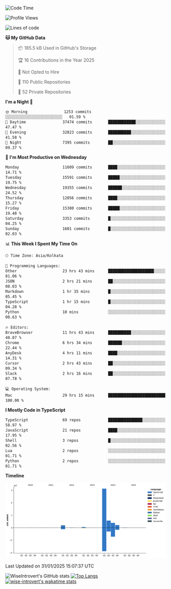 <!--START_SECTION:waka-->
![Code Time](http://img.shields.io/badge/Code%20Time-2%2C189%20hrs%2027%20mins-blue)

![Profile Views](http://img.shields.io/badge/Profile%20Views-0-blue)

![Lines of code](https://img.shields.io/badge/From%20Hello%20World%20I%27ve%20Written-46.1%20million%20lines%20of%20code-blue)

**🐱 My GitHub Data** 

> 📦 185.5 kB Used in GitHub's Storage 
 > 
> 🏆 16 Contributions in the Year 2025
 > 
> 🚫 Not Opted to Hire
 > 
> 📜 110 Public Repositories 
 > 
> 🔑 52 Private Repositories 
 > 
**I'm a Night 🦉** 

```text
🌞 Morning                1253 commits        ░░░░░░░░░░░░░░░░░░░░░░░░░   01.59 % 
🌆 Daytime                37474 commits       ████████████░░░░░░░░░░░░░   47.47 % 
🌃 Evening                32823 commits       ██████████░░░░░░░░░░░░░░░   41.58 % 
🌙 Night                  7395 commits        ██░░░░░░░░░░░░░░░░░░░░░░░   09.37 % 
```
📅 **I'm Most Productive on Wednesday** 

```text
Monday                   11609 commits       ████░░░░░░░░░░░░░░░░░░░░░   14.71 % 
Tuesday                  15591 commits       █████░░░░░░░░░░░░░░░░░░░░   19.75 % 
Wednesday                19355 commits       ██████░░░░░░░░░░░░░░░░░░░   24.52 % 
Thursday                 12056 commits       ████░░░░░░░░░░░░░░░░░░░░░   15.27 % 
Friday                   15380 commits       █████░░░░░░░░░░░░░░░░░░░░   19.48 % 
Saturday                 3353 commits        █░░░░░░░░░░░░░░░░░░░░░░░░   04.25 % 
Sunday                   1601 commits        █░░░░░░░░░░░░░░░░░░░░░░░░   02.03 % 
```


📊 **This Week I Spent My Time On** 

```text
🕑︎ Time Zone: Asia/Kolkata

💬 Programming Languages: 
Other                    23 hrs 43 mins      ████████████████████░░░░░   81.06 % 
JSON                     2 hrs 21 mins       ██░░░░░░░░░░░░░░░░░░░░░░░   08.03 % 
Markdown                 1 hr 35 mins        █░░░░░░░░░░░░░░░░░░░░░░░░   05.45 % 
TypeScript               1 hr 15 mins        █░░░░░░░░░░░░░░░░░░░░░░░░   04.28 % 
Python                   10 mins             ░░░░░░░░░░░░░░░░░░░░░░░░░   00.63 % 

🔥 Editors: 
BraveBrowser             11 hrs 43 mins      ██████████░░░░░░░░░░░░░░░   40.07 % 
Chrome                   6 hrs 34 mins       ██████░░░░░░░░░░░░░░░░░░░   22.44 % 
AnyDesk                  4 hrs 11 mins       ████░░░░░░░░░░░░░░░░░░░░░   14.31 % 
Cursor                   2 hrs 43 mins       ██░░░░░░░░░░░░░░░░░░░░░░░   09.34 % 
Slack                    2 hrs 16 mins       ██░░░░░░░░░░░░░░░░░░░░░░░   07.78 % 

💻 Operating System: 
Mac                      29 hrs 15 mins      █████████████████████████   100.00 % 
```

**I Mostly Code in TypeScript** 

```text
TypeScript               69 repos            ███████████████░░░░░░░░░░   58.97 % 
JavaScript               21 repos            ████░░░░░░░░░░░░░░░░░░░░░   17.95 % 
Shell                    3 repos             █░░░░░░░░░░░░░░░░░░░░░░░░   02.56 % 
Lua                      2 repos             ░░░░░░░░░░░░░░░░░░░░░░░░░   01.71 % 
Python                   2 repos             ░░░░░░░░░░░░░░░░░░░░░░░░░   01.71 % 
```



**Timeline**

![Lines of Code chart](https://raw.githubusercontent.com/wise-introvert/wise-introvert/master/assets/bar_graph.png)


 Last Updated on 31/01/2025 15:07:37 UTC
<!--END_SECTION:waka-->

![WiseIntrovert's GitHub stats](https://github-readme-stats.vercel.app/api?username=wise-introvert&count_private=true&show_icons=true)
[![Top Langs](https://github-readme-stats.vercel.app/api/top-langs/?username=wise-introvert&langs_count=10)](https://github.com/anuraghazra/github-readme-stats)
[![wise-introvert's wakatime stats](https://github-readme-stats.vercel.app/api/wakatime?username=wiseintrovert)](https://github.com/anuraghazra/github-readme-stats)
